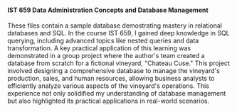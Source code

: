#### IST 659 Data Administration Concepts and Database Management

These files contain a sample database demostrating mastery in relational databases and SQL. In the course IST 659, I gained deep knowledge in SQL querying, including advanced topics like nested queries and data transformation.  A key practical application of this learning was demonstrated in a group project where the author's team created a database from scratch for a fictional vineyard, "Chateau Cuse." This project involved designing a comprehensive database to manage the vineyard's production, sales, and human resources, allowing business analysts to efficiently analyze various aspects of the vineyard's operations. This experience not only solidified my understanding of database management but also highlighted its practical applications in real-world scenarios.
